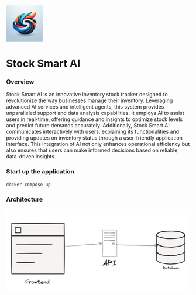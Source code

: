 <img src="images/logo.png" width="100" height="100" alt="Example Image">

# Stock Smart AI

### Overview
Stock Smart AI is an innovative inventory stock tracker designed to revolutionize the way businesses manage their inventory. Leveraging advanced AI services and intelligent agents, this system provides unparalleled support and data analysis capabilities. It employs AI to assist users in real-time, offering guidance and insights to optimize stock levels and predict future demands accurately. Additionally, Stock Smart AI communicates interactively with users, explaining its functionalities and providing updates on inventory status through a user-friendly application interface. This integration of AI not only enhances operational efficiency but also ensures that users can make informed decisions based on reliable, data-driven insights.

### Start up the application
```
docker-compose up
```

### Architecture

![stock smart ai architecture](/images/stock-smart-ai_architecture.png)
